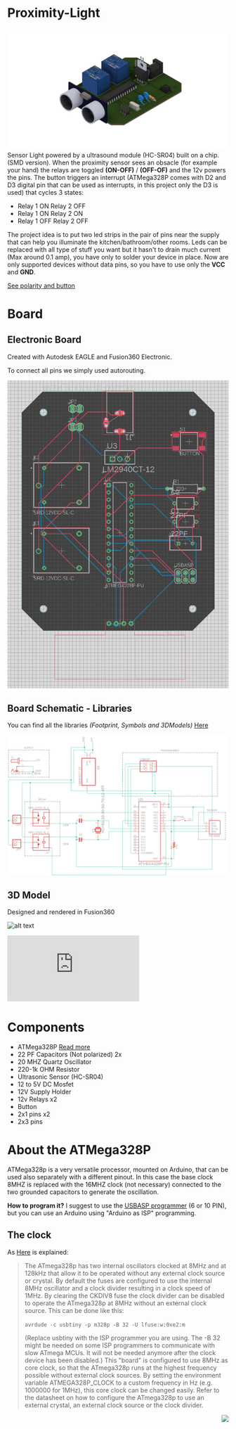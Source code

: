 # Proximity-Light
![alt text](https://github.com/BlessedRebuS/Proximity-Light/blob/main/images/LightSensor%20v1.png)
Sensor Light powered by a ultrasound module (HC-SR04) built on a chip. (SMD version). 
When the proximity sensor sees an obsacle (for example your hand) the relays are toggled **(ON-OFF)** / **(OFF-OF)** and the 12v powers the pins.
The button triggers an interrupt (ATMega328P comes with D2 and D3 digital pin that can be used as interrupts, in this project only the D3 is used) that cycles 3 states:

* Relay 1 ON Relay 2 OFF
* Relay 1 ON Relay 2 ON
* Relay 1 OFF Relay 2 OFF

The project idea is to put two led strips in the pair of pins near the supply that can help you illuminate the kitchen/bathroom/other rooms. Leds can be replaced with all type of stuff you want but it hasn't to drain much current (Max around 0.1 amp), you have only to solder your device in place. Now are only supported devices without data pins, so you have to use only the **VCC** and **GND**.

[See polarity and button](https://github.com/BlessedRebuS/Proximity-Light/blob/main/images/PinButton.png)

# Board


## Electronic Board
Created with Autodesk EAGLE and Fusion360 Electronic.

To connect all pins we simply used autorouting.

![alt text](https://github.com/BlessedRebuS/Proximity-Light/blob/main/images/Board.png)

## Board Schematic - Libraries
You can find all the libraries *(Footprint, Symbols and 3DModels)* [Here](https://github.com/BlessedRebuS/Proximity-Light/tree/main/libraries/Footprints)

![alt text](https://github.com/BlessedRebuS/Proximity-Light/blob/main/images/Schematic.png)

## 3D Model

Designed and rendered in Fusion360

![alt text](https://media.giphy.com/media/gLZiwmqNYszEZtdC1Y/giphy.gif?cid=790b7611a83148cbe7ad602f8bc8b3268413f0216be1d08f&rid=giphy.gif&ct=g)


![3D Model STL](https://github.com/BlessedRebuS/Proximity-Light/blob/main/Light-Sensor/Board/LightSensor.stl)
# Components

* ATMega328P  [Read more](#about-the-atmega328p)
* 22 PF Capacitors (Not polarized) 2x
* 20 MHZ Quartz Oscillator
* 220-1k OHM Resistor
* Ultrasonic Sensor (HC-SR04)
* 12 to 5V DC Mosfet
* 12V Supply Holder
* 12v Relays x2
* Button
* 2x1 pins x2
* 2x3 pins

# About the ATMega328P

ATMega328p is a very versatile processor, mounted on Arduino, that can be used also separately with a different pinout. In this case the base clock 8MHZ is replaced with the 16MHZ clock (not necessary) connected to the two grounded capacitors to generate the oscillation.

**How to program it?** I suggest to use the [USBASP programmer](www.learningaboutelectronics.com/Articles/Program-AVR-chip-using-a-USBASP-with-10-pin-cable.php) (6 or 10 PIN), but you can use an Arduino using "Arduino as ISP" programming.

## The clock
As [Here](https://doc.riot-os.org/group__boards__atmega328p.html) is explained:

> The ATmega328p has two internal oscillators clocked at 8MHz and at 128kHz that allow it to be operated without any external clock source or crystal. By default the fuses are configured to use the internal 8MHz oscillator and a clock divider resulting in a clock speed of 1MHz. By clearing the CKDIV8 fuse the clock divider can be disabled to operate the ATmega328p at 8MHz without an external clock source. This can be done like this:
> 
> `avrdude -c usbtiny -p m328p -B 32 -U lfuse:w:0xe2:m`
> 
> (Replace usbtiny with the ISP programmer you are using. The -B 32 might be needed on some ISP programmers to communicate with slow ATmega MCUs. It will not be needed anymore after the clock device has been disabled.)
This "board" is configured to use 8MHz as core clock, so that the ATmega328p runs at the highest frequency possible without external clock sources.
By setting the environment variable ATMEGA328P_CLOCK to a custom frequency in Hz (e.g. 1000000 for 1MHz), this core clock can be changed easily. Refer to the datasheet on how to configure the ATmega328p to use an external crystal, an external clock source or the clock divider.
<p align="right">
<img src="https://komarev.com/ghpvc/?username=blessedrebus&style=plastic&label=Views"><img>

